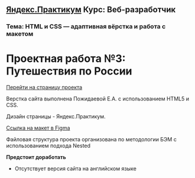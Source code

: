   
**[Яндекс.Практикум](https://praktikum.yandex.ru/) Курс: Веб-разработчик** 
-----

### Тема: HTML и CSS — адаптивная вёрстка и работа с макетом
 
# Проектная работа №3: Путешествия по России

[Перейти на страницу проекта](https://kateworks.github.io/russian-travel/)

Верстка сайта выполнена Пожидаевой Е.А. с использованием HTML5 и CSS.

Дизайн страницы - Яндекс.Практикум.

[Ссылка на макет в Figma](https://www.figma.com/file/OyRWEjU6wBwRe1hapzQoLx/Sprint-3%3A-Russia-%2F-desktop-%2B-mobile?node-id=28503%3A0)

Файловая структура проекта организована по методологии БЭМ с использованием подхода Nested


**Предстоит доработать**

* Отсутствует версия сайта на английском языке
